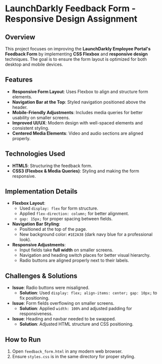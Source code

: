 # LaunchDarkly Feedback Form - Responsive Design Assignment

## Overview
This project focuses on improving the **LaunchDarkly Employee Portal's Feedback Form** by implementing **CSS Flexbox** and **responsive design** techniques. The goal is to ensure the form layout is optimized for both desktop and mobile devices.

## Features
- **Responsive Form Layout**: Uses Flexbox to align and structure form elements.
- **Navigation Bar at the Top**: Styled navigation positioned above the header.
- **Mobile-Friendly Adjustments**: Includes media queries for better usability on smaller screens.
- **Improved UI/UX**: Modern design with well-spaced elements and consistent styling.
- **Centered Media Elements**: Video and audio sections are aligned properly.

## Technologies Used
- **HTML5**: Structuring the feedback form.
- **CSS3 (Flexbox & Media Queries)**: Styling and making the form responsive.

## Implementation Details
- **Flexbox Layout**:
  - Used `display: flex` for form structure.
  - Applied `flex-direction: column;` for better alignment.
  - `gap: 15px;` for proper spacing between fields.
- **Navigation Bar Styling**:
  - Positioned at the top of the page.
  - New background color: `#1E2A38` (dark navy blue for a professional look).
- **Responsive Adjustments**:
  - Input fields take **full width** on smaller screens.
  - Navigation and heading switch places for better visual hierarchy.
  - Radio buttons are aligned properly next to their labels.

## Challenges & Solutions
- **Issue**: Radio buttons were misaligned.
  - **Solution**: Used `display: flex; align-items: center; gap: 10px;` to fix positioning.
- **Issue**: Form fields overflowing on smaller screens.
  - **Solution**: Applied `width: 100%` and adjusted padding for responsiveness.
- **Issue**: Heading and navbar needed to be swapped.
  - **Solution**: Adjusted HTML structure and CSS positioning.

## How to Run
1. Open `feedback_form.html` in any modern web browser.
2. Ensure `styles.css` is in the same directory for proper styling.


